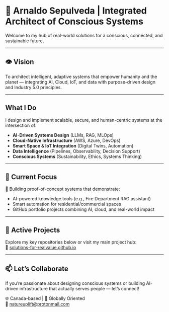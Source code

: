 # 🌱 Arnaldo Sepulveda | Integrated Architect of Conscious Systems  

Welcome to my hub of real-world solutions for a conscious, connected, and sustainable future.

---

## 👁️ Vision

To architect intelligent, adaptive systems that empower humanity and the planet — integrating AI, Cloud, IoT, and data with purpose-driven design and Industry 5.0 principles.

---

## What I Do

I design and implement scalable, secure, and human-centric systems at the intersection of:

- **AI-Driven Systems Design** (LLMs, RAG, MLOps)
- **Cloud-Native Infrastructure** (AWS, Azure, DevOps)
- **Smart Space & IoT Integration** (Digital Twins, Automation)
- **Data Intelligence** (Pipelines, Observability, Decision Support)
- **Conscious Systems** (Sustainability, Ethics, Systems Thinking)

---

## 🔬 Current Focus

🚧 Building proof-of-concept systems that demonstrate:
- AI-powered knowledge tools (e.g., Fire Department RAG assistant)
- Smart automation for residential/commercial spaces
- GitHub portfolio projects combining AI, cloud, and real-world impact

---

## 📂 Active Projects

Explore my key repositories below or visit my main project hub:  
🔗 [solutions-for-realvalue.github.io](https://solutions-for-realvalue.github.io)

---

## 📫 Let’s Collaborate

If you’re passionate about designing conscious systems or building AI-driven infrastructure that actually serves people — let’s connect!

🌐 Canada-based | 🧭 Globally Oriented  
📩 natureuplift@protonmail.com
